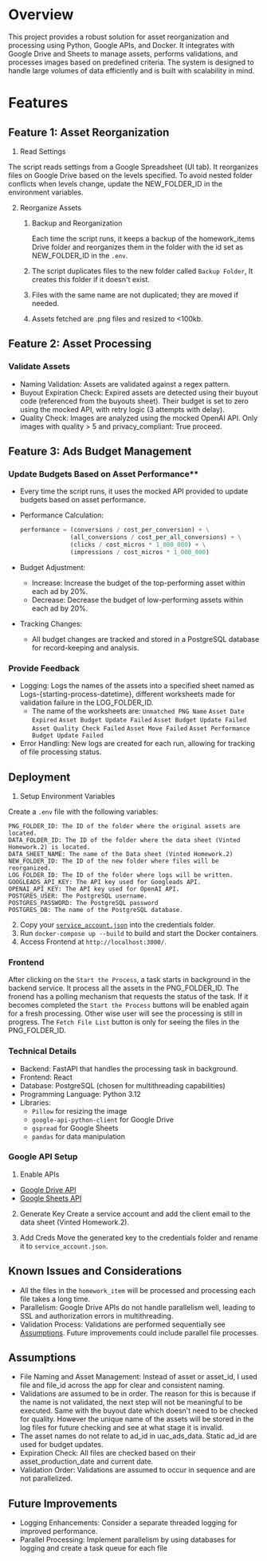 # Overview
This project provides a robust solution for asset reorganization and processing using Python, Google APIs, and Docker. It integrates with Google Drive and Sheets to manage assets, performs validations, and processes images based on predefined criteria. The system is designed to handle large volumes of data efficiently and is built with scalability in mind.

# Features
## Feature 1: Asset Reorganization
1. Read Settings

The script reads settings from a Google Spreadsheet (UI tab).
It reorganizes files on Google Drive based on the levels specified.
To avoid nested folder conflicts when levels change, update the NEW_FOLDER_ID in the environment variables.

2. Reorganize Assets

    1. Backup and Reorganization
        
        Each time the script runs, it keeps a backup of the homework_items Drive folder and reorganizes them in the folder with the id set as NEW_FOLDER_ID in the `.env`.

    2. The script duplicates files to the new folder called `Backup Folder`, It creates this folder if it doesn't exist.
    3. Files with the same name are not duplicated; they are moved if needed.
    4. Assets fetched are .png files and resized to <100kb.

## Feature 2: Asset Processing
### Validate Assets

- Naming Validation: Assets are validated against a regex pattern.
- Buyout Expiration Check: Expired assets are detected using their buyout code (referenced from the buyouts sheet). Their budget is set to zero using the mocked API, with retry logic (3 attempts with delay).
- Quality Check: Images are analyzed using the mocked OpenAI API. Only images with quality > 5 and privacy_compliant: True proceed.


## Feature 3: Ads Budget Management

### Update Budgets Based on Asset Performance**
- Every time the script runs, it uses the mocked API provided to update budgets based on asset performance.
- Performance Calculation:

     ```python
     performance = (conversions / cost_per_conversion) + \
                   (all_conversions / cost_per_all_conversions) + \
                   (clicks / cost_micros * 1_000_000) + \
                   (impressions / cost_micros * 1_000_000)
     ```
- Budget Adjustment:
    - Increase: Increase the budget of the top-performing asset within each ad by 20%.
    - Decrease: Decrease the budget of low-performing assets within each ad by 20%.
- Tracking Changes:
    - All budget changes are tracked and stored in a PostgreSQL database for record-keeping and analysis.


### Provide Feedback

- Logging: Logs the names of the assets into a specified sheet named as Logs-{starting-process-datetime}, different worksheets made for validation failure in the LOG_FOLDER_ID.
    - The name of the worksheets are: 
        `Unmatched PNG Name`
        `Asset Date Expired`
        `Asset Budget Update Failed`
        `Asset Budget Update Failed`
        `Asset Quality Check Failed`
        `Asset Move Failed`
        `Asset Performance Budget Update Failed`
- Error Handling: New logs are created for each run, allowing for tracking of file processing status.

## Deployment

1. Setup Environment Variables

Create a `.env` file with the following variables:
```
PNG_FOLDER_ID: The ID of the folder where the original assets are located.
DATA_FOLDER_ID: The ID of the folder where the data sheet (Vinted Homework.2) is located.
DATA_SHEET_NAME: The name of the Data sheet (Vinted Homework.2)
NEW_FOLDER_ID: The ID of the new folder where files will be reorganized.
LOG_FOLDER_ID: The ID of the folder where logs will be written.
GOOGLEADS_API_KEY: The API key used for Googleads API.
OPENAI_API_KEY: The API key used for OpenAI API.
POSTGRES_USER: The PostgreSQL username.
POSTGRES_PASSWORD: The PostgreSQL password
POSTGRES_DB: The name of the PostgreSQL database.
```
2. Copy your [`service_account.json`](#google-api-setup) into the credentials folder.
3. Run `docker-compose up --build` to build and start the Docker containers.
4. Access Frontend at `http://localhost:3000/`.

### Frontend
After clicking on the `Start the Process`, a task starts in background in the backend service. It process all the assets in the PNG_FOLDER_ID. The fronend has a polling mechanism that requests the status of the task. If it becomes completed the `Start the Process` buttons will be enabled again for a fresh processing. Other wise user will see the processing is still in progress. The `Fetch File List` button is only for seeing the files in the PNG_FOLDER_ID.

### Technical Details
- Backend: FastAPI that handles the processing task in background.
- Frontend: React
- Database: PostgreSQL (chosen for multithreading capabilities)
- Programming Language: Python 3.12
- Libraries:
    - `Pillow` for resizing the image
    - `google-api-python-client` for Google Drive
    - `gspread` for Google Sheets
    - `pandas` for data manipulation

### Google API Setup

1. Enable APIs

- [Google Drive API](https://console.cloud.google.com/apis/enableflow?apiid=drive.googleapis.com)
- [Google Sheets API](https://console.cloud.google.com/apis/enableflow?apiid=sheets.googleapis.com)

2. Generate Key
    Create a service account and add the client email to the data sheet (Vinted Homework.2). 

3. Add Creds
    Move the generated key to the credentials folder and rename it to `service_account.json`.


## Known Issues and Considerations
- All the files in the `homework_item` will be processed and processing each file takes a long time.
- Parallelism: Google Drive APIs do not handle parallelism well, leading to SSL and authorization errors in multithreading.
- Validation Process: Validations are performed sequentially see [Assumptions](#assumptions). Future improvements could include parallel file processes.

## Assumptions
- File Naming and Asset Management: Instead of asset or asset_id, I used file and file_id across the app for clear and consistent naming.
- Validations are assumed to be in order. The reason for this is because if the name is not validated, the next step will not be meaningful to be executed. Same with the buyout date which doesn't need to be checked for quality. However the unique name of the assets will be stored in the log files for future checking and see at what stage it is invalid.
- The asset names do not relate to ad_id in uac_ads_data. Static ad_id are used for budget updates.
- Expiration Check: All files are checked based on their asset_production_date and current date.
- Validation Order: Validations are assumed to occur in sequence and are not parallelized.

## Future Improvements
- Logging Enhancements: Consider a separate threaded logging for improved performance.
- Parallel Processing: Implement parallelism by using databases for logging and create a task queue for each file
